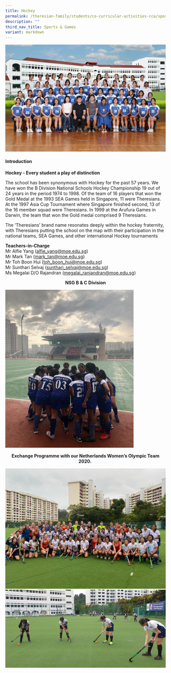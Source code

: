 ```yaml
---
title: Hockey
permalink: /theresian-family/students/co-curricular-activities-cca/sports-n-games/hockey/
description: ""
third_nav_title: Sports & Games
variant: markdown
---
```

<!--<img src="/images/hoc123.jpg">-->
![](/images/2023CCA/hockey.jpg)
<h4><strong>Introduction</strong></h4>
<p><strong>Hockey - Every student a play of distinction</strong></p>
<p>The school has been synonymous with Hockey for the past 57 years. We have won the B Division National Schools Hockey Championship 19 out of 24 years in the period 1974 to 1998.&nbsp;Of the team of 16 players that won the Gold Medal at the 1993 SEA Games held in Singapore, 11 were Theresians. At the 1997 Asia Cup Tournament where Singapore finished second, 13 of the 16 member squad were Theresians. In 1999 at the Arufura Games in Darwin, the team that won the Gold medal comprised 9 Theresians.</p>
<p>The ‘Theresians’ brand name resonates deeply within the hockey fraternity, with Theresians putting the school on the map with their participation in the national teams, SEA Games, and other international Hockey tournaments</p>

<p><strong>Teachers-in-Charge</strong><br>Mr Alfie Yang (<a href="mailto:alfie_yang@moe.edu.sg">alfie_yang@moe.edu.sg</a>)<br>Mr Mark Tan (<a href="mailto:mark_tan@moe.edu.sg">mark_tan@moe.edu.sg</a>)<br>Mr Toh Boon Hui (<a href="mailto:toh_boon_hui@moe.edu.sg">toh_boon_hui@moe.edu.sg</a>)<br>Mr Sunthari Selvaj (<a href="mailto:sunthari_selvaj@moe.edu.sg">sunthari_selvaj@moe.edu.sg</a>)<br>Ms Megalai D/O Rajandran (<a href="mailto:megalai_rajandran@moe.edu.sg">megalai_ranjandran@moe.edu.sg</a>)</p>
<p style="text-align: center;"><strong>NSG B &amp; C Division</strong></p>
<img style="width: 80%;" src="/images/hoc2.jpg">
<p style="text-align: center;"><strong>Exchange Programme with our Netherlands Women’s Olympic Team 2020.&nbsp;</strong></p>
<img src="/images/hoc3.jpg"><br>
<img src="/images/hoc4.jpg">